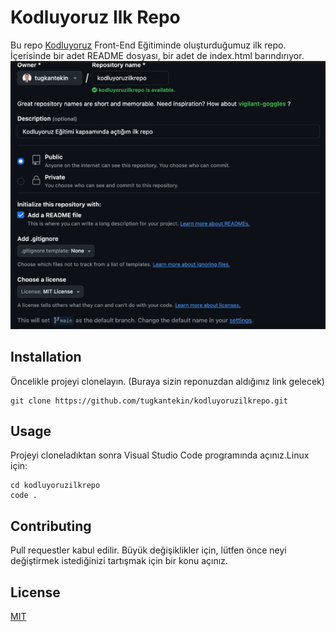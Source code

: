 # Kodluyoruz Ilk Repo
Bu repo [Kodluyoruz](https://www.kodluyoruz.org) Front-End Eğitiminde oluşturduğumuz ilk repo. İçerisinde bir adet README dosyası, bir adet de index.html barındırıyor.
![github](image.png)
## Installation

Öncelikle projeyi clonelayın. (Buraya sizin reponuzdan aldığınız link gelecek)
```
git clone https://github.com/tugkantekin/kodluyoruzilkrepo.git
```
## Usage

Projeyi cloneladıktan sonra Visual Studio Code programında açınız.Linux için:
```linux
cd kodluyoruzilkrepo
code .
```
## Contributing
Pull requestler kabul edilir. Büyük değişiklikler için, lütfen önce neyi değiştirmek istediğinizi tartışmak için bir konu açınız.

## License
[MIT](https://choosealicense.com/licenses/mit/)
